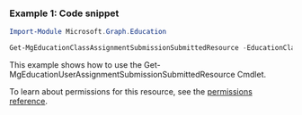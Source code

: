 ### Example 1: Code snippet

```powershellImport-Module Microsoft.Graph.Education

Get-MgEducationClassAssignmentSubmissionSubmittedResource -EducationClassId $educationClassId -EducationAssignmentId $educationAssignmentId -EducationSubmissionId $educationSubmissionId
```
This example shows how to use the Get-MgEducationUserAssignmentSubmissionSubmittedResource Cmdlet.
To learn about permissions for this resource, see the [permissions reference](/graph/permissions-reference).

